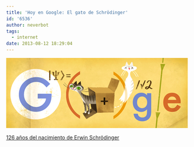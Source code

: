 ```yaml
---
title: 'Hoy en Google: El gato de Schrödinger'
id: '6536'
author: neverbot
tags:
  - internet
date: 2013-08-12 18:29:04
---
```


[![126 años del nacimiento de Erwin Schrödinger](./hoy-en-google-el-gato-de-schrodinger/erwin_schrdingers_126th_birthday.jpg)](https://neverbot.com/wp-content/uploads/2013/08/erwin_schrdingers_126th_birthday.jpg)

[126 años del nacimiento de Erwin Schrödinger](https://www.google.com/search?q=Erwin+Schr%C3%B6dinger&oi=ddle)